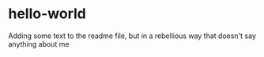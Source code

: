 hello-world
===========

Adding some text to the readme file, but in a rebellious way that doesn't say anything about me
